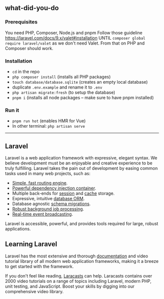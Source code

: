 ## what-did-you-do

### Prerequisites
You need PHP, Composer, Node.js and pnpm Follow those guideline https://laravel.com/docs/9.x/valet#installation UNTIL `composer global require laravel/valet` as we don't need Valet. From that on PHP and Composer should work.

### Installation
- `cd` in the repo
- `php composer install` (installs all PHP packages)
- `touch database/database.sqlite` (creates an empty local database)
- duplicate `.env.example` and rename it to `.env`
- `php artisan migrate:fresh` (to setup the database)
- `pnpm i` (installs all node packages – make sure to have pnpm installed)

### Run it
- `pnpm run hot` (enables HMR for Vue)
- In other terminal: `php artisan serve`


------------
## Laravel

Laravel is a web application framework with expressive, elegant syntax. We believe development must be an enjoyable and creative experience to be truly fulfilling. Laravel takes the pain out of development by easing common tasks used in many web projects, such as:

- [Simple, fast routing engine](https://laravel.com/docs/routing).
- [Powerful dependency injection container](https://laravel.com/docs/container).
- Multiple back-ends for [session](https://laravel.com/docs/session) and [cache](https://laravel.com/docs/cache) storage.
- Expressive, intuitive [database ORM](https://laravel.com/docs/eloquent).
- Database agnostic [schema migrations](https://laravel.com/docs/migrations).
- [Robust background job processing](https://laravel.com/docs/queues).
- [Real-time event broadcasting](https://laravel.com/docs/broadcasting).

Laravel is accessible, powerful, and provides tools required for large, robust applications.

## Learning Laravel

Laravel has the most extensive and thorough [documentation](https://laravel.com/docs) and video tutorial library of all modern web application frameworks, making it a breeze to get started with the framework.

If you don't feel like reading, [Laracasts](https://laracasts.com) can help. Laracasts contains over 2000 video tutorials on a range of topics including Laravel, modern PHP, unit testing, and JavaScript. Boost your skills by digging into our comprehensive video library.
